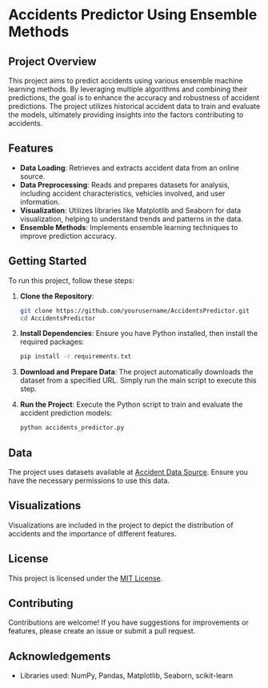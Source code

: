 # Accidents Predictor Using Ensemble Methods

## Project Overview

This project aims to predict accidents using various ensemble machine learning methods. By leveraging multiple algorithms and combining their predictions, the goal is to enhance the accuracy and robustness of accident predictions. The project utilizes historical accident data to train and evaluate the models, ultimately providing insights into the factors contributing to accidents.

## Features

- **Data Loading**: Retrieves and extracts accident data from an online source.
- **Data Preprocessing**: Reads and prepares datasets for analysis, including accident characteristics, vehicles involved, and user information.
- **Visualization**: Utilizes libraries like Matplotlib and Seaborn for data visualization, helping to understand trends and patterns in the data.
- **Ensemble Methods**: Implements ensemble learning techniques to improve prediction accuracy.

## Getting Started

To run this project, follow these steps:

1. **Clone the Repository**:
   ```bash
   git clone https://github.com/yourusername/AccidentsPredictor.git
   cd AccidentsPredictor
   ```

2. **Install Dependencies**:
   Ensure you have Python installed, then install the required packages:
   ```bash
   pip install -r requirements.txt
   ```

3. **Download and Prepare Data**:
   The project automatically downloads the dataset from a specified URL. Simply run the main script to execute this step.

4. **Run the Project**:
   Execute the Python script to train and evaluate the accident prediction models:
   ```bash
   python accidents_predictor.py
   ```

## Data

The project uses datasets available at [Accident Data Source](https://bianchi.wp.imt.fr/files/2023/12/accident.zip). Ensure you have the necessary permissions to use this data.

## Visualizations

Visualizations are included in the project to depict the distribution of accidents and the importance of different features.

## License

This project is licensed under the [MIT License](LICENSE).

## Contributing

Contributions are welcome! If you have suggestions for improvements or features, please create an issue or submit a pull request.

## Acknowledgements

- Libraries used: NumPy, Pandas, Matplotlib, Seaborn, scikit-learn
